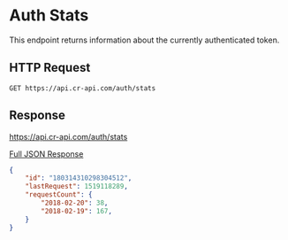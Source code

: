 # Auth Stats
This endpoint returns information about the currently authenticated token.

## HTTP Request
`GET https://api.cr-api.com/auth/stats`

## Response
https://api.cr-api.com/auth/stats

<a href="/json/auth_stats.json">Full JSON Response</a>

```json
{
    "id": "180314310298304512",
    "lastRequest": 1519118289,
    "requestCount": {
        "2018-02-20": 38,
        "2018-02-19": 167,
    }
}
```